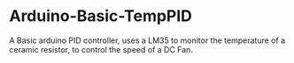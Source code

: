 Arduino-Basic-TempPID
=====================

A Basic arduino PID controller, uses a LM35 to monitor the temperature of a ceramic resistor, to control the speed of a DC Fan.
